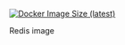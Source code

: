 [![Docker Image Size (latest)](https://img.shields.io/docker/image-size/edmitry/redis/latest)](https://hub.docker.com/repository/docker/edmitry/redis)

Redis image
